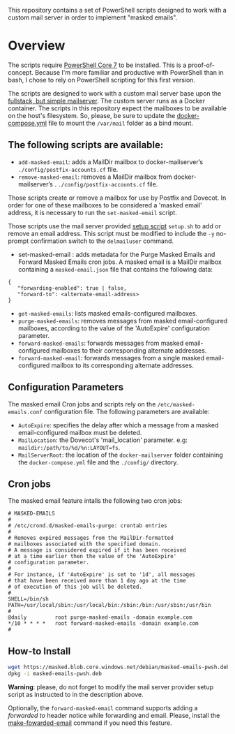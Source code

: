 This repository contains a set of PowerShell scripts designed to work with
a custom mail server in order to implement "masked emails".

# Overview

The scripts require [PowerShell Core 7](https://learn.microsoft.com/en-us/powershell/scripting/install/install-ubuntu?view=powershell-7.3)
to be installed. This is a proof-of-concept. Because I'm more familiar and productive with PowerShell than in bash, I chose to rely on PowerShell scripting for this first version.

The scripts are designed to work with a custom mail server base upon the
[fullstack, but simple mailserver](https://docker-mailserver.github.io/docker-mailserver/edge/).
The custom server runs as a Docker container. The scripts in this repository expect
the mailboxes to be available on the host's filesystem. So, please, be sure to update the
[docker-compose.yml](github.com/tomav/docker-mailserrver/blob/master/docker-compose.yml.dist)
file to mount the `/var/mail` folder as a bind mount.

## The following scripts are available:

- `add-masked-email`: adds a MailDir mailbox to docker-mailserver’s `./config/postfix-accounts.cf` file.
- `remove-masked-email`: removes a MailDir mailbox from docker-mailserver’s . `./config/postfix-accounts.cf` file.

Those scripts create or remove a mailbox for use by Postfix and Dovecot.
In order for one of these mailboxes to be considered a 'masked email' address, it is
necessary to run the `set-masked-email` script.

Those scripts use the mail server provided [setup script](https://github.com/docker-mailserver/docker-mailserver/wiki/setup.sh) `setup.sh` to add or remove an email address. This script must be modified to include the `-y` no-prompt confirmation switch to the `delmailuser` command.

- set-masked-email : adds metadata for the Purge Masked Emails and Forward Masked Emails cron jobs.
A masked email is a MailDir mailbox containing a `masked-email.json` file that contains the following data:

```
{
   "forwarding-enabled": true | false,
   "forward-to": <alternate-email-address>
}
```

- `get-masked-emails`: lists masked emails-configured mailboxes.
- `purge-masked-emails`: removes messages from masked email-configured mailboxes, according to the value of the 'AutoExpire' configuration parameter.
- `forward-masked-emails`: forwards messages from masked email-configured mailboxes to their corresponding alternate addresses.
- `forward-masked-email`: forwards messages from a single masked email-configured mailbox to its corresponding alternate addresses.

## Configuration Parameters

The masked email Cron jobs and scripts rely on the `/etc/masked-emails.conf` configuration file.
The following parameters are available:

- `AutoExpire`: specifies the delay after which a message from a masked email-configured mailbox must be deleted.
- `MailLocation`: the Dovecot's 'mail_location' parameter. e.g: `maildir:/path/to/%d/%n:LAYOUT=fs`.
- `MailServerRoot`: the location of the `docker-mailserver` folder containing the `docker-compose.yml` file and the `./config/` directory.

## Cron jobs

The masked email feature intalls the following two cron jobs:

```
# MASKED-EMAILS
# 
# /etc/crond.d/masked-emails-purge: crontab entries
#
# Removes expired messages from the MailDir-formatted
# mailboxes associated with the specified domain.
# A message is considered expired if it has been received
# at a time earlier then the value of the 'AutoExpire'
# configuration parameter.
#
# For instance, if 'AutoExpire' is set to '1d', all messages
# that have been received more than 1 day ago at the time
# of execution of this job will be deleted.
#
SHELL=/bin/sh
PATH=/usr/local/sbin:/usr/local/bin:/sbin:/bin:/usr/sbin:/usr/bin
#
@daily         root purge-masked-emails -domain example.com
*/10 * * * *   root forward-masked-emails -domain example.com
#
```

## How-to Install

```sh
wget https://masked.blob.core.windows.net/debian/masked-emails-pwsh.deb
dpkg -i masked-emails-pwsh.deb
```

**Warning**: please, do not forget to modify the mail server provider setup script as instructed to in the description above.

Optionally, the `forward-masked-email` command supports adding a _forwarded to_ header notice while forwarding and email. Please, install the [make-fowarded-email](https://github.com/springcomp/make-forwarded-email) command if you need this feature.